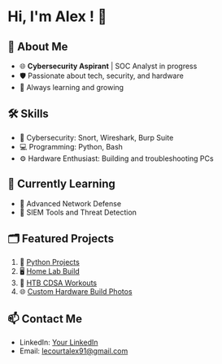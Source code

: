 # Hi, I'm Alex ! 👋

## 🌟 About Me
- 🌐 **Cybersecurity Aspirant** | SOC Analyst in progress
- 🛡️ Passionate about tech, security, and hardware
- 📜 Always learning and growing

## 🛠️ Skills
- 🔐 Cybersecurity: Snort, Wireshark, Burp Suite
- 💻 Programming: Python, Bash
- ⚙️ Hardware Enthusiast: Building and troubleshooting PCs

## 🌱 Currently Learning
- 📘 Advanced Network Defense
- 🔧 SIEM Tools and Threat Detection

## 🗂️ Featured Projects
1. 🐍 [Python Projects](https://github.com/AlexLecourt/Python-Project)
2. 🖥️ [Home Lab Build](https://github.com/AlexLecourt/HomeLabBuild/blob/main/README.md)
3. 💪 [HTB CDSA Workouts](https://github.com/yourusername/HTB-CDSA-Workout)  
4. 🌐 [Custom Hardware Build Photos](https://github.com/yourusername/project3)

## 📫 Contact Me
- LinkedIn: [Your LinkedIn](https://www.linkedin.com/in/alex-lecourt-73207b2a2/)
- Email: lecourtalex91@gmail.com
